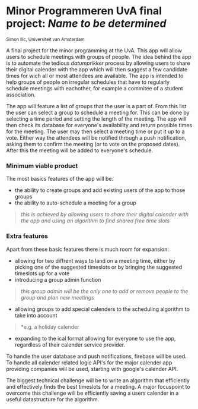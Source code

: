 # Minor Programmeren UvA final project: *Name to be determined*
<sub>Simon Ilic, Universiteit van Amsterdam</sub>

A final project for the minor programming at the UvA. This app will allow users to schedule meetings with groups of people. The idea behind the app is to automate the tedious _datumprikker_ process by allowing users to share their digital calender with the app which will then suggest a few candidate times for wich all or most attendees are available. The app is intended to help groups of people on irregular schedules that have to regularly schedule meetings with eachother, for example a commitee of a student association.

The app will feature a list of groups that the user is a part of. From this list the user can select a group to schedule a meeting for. This can be done by selecting a time period and setting the length of the meeting. The app will then check its database for everyone's availability and return possible times for the meeting. The user may then select a meeting time or put it up to a vote. Either way the attendees will be notified through a push notification, asking them to confirm the meeting (or to vote on the proposed dates). After this the meeting will be added to everyone's schedule.

### Minimum viable product
The most basics features of the app will be:
* the ability to create groups and add existing users of the app to those groups
* the ability to auto-schedule a meeting for a group
> *this is achieved by allowing users to share their digital calender with the app and using an algorithm to find shared free time slots*

### Extra features
Apart from these basic features there is much room for expansion:
* allowing for two diffrent ways to land on a meeting time, either by picking one of the suggested timeslots or by bringing the suggested timeslots up for a vote
* introducing a group admin function
> *this group admin will be the only one to add or remove people to the group and plan new meetings*
* allowing groups to add special calenders to the scheduling algorithm to take into account
> *e.g. a holiday calender
* expanding to the ical format allowing for everyone to use the app, regardless of their calender service provider.

To handle the user database and push notifications, firebase will be used. To handle all calender related logic API's for the major calender app providing companies will be used, starting with google's calender API.

The biggest technical challenge will be to write an algorithm that efficiently and effectively finds the best timeslots for a meeting. A major focuspoint to overcome this challenge will be efficiently saving a users calender in a useful datastructure for the algorithm.
